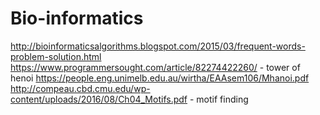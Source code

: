 # Bio-informatics
http://bioinformaticsalgorithms.blogspot.com/2015/03/frequent-words-problem-solution.html
https://www.programmersought.com/article/82274422260/ - tower of henoi 
https://people.eng.unimelb.edu.au/wirtha/EAAsem106/Mhanoi.pdf 
http://compeau.cbd.cmu.edu/wp-content/uploads/2016/08/Ch04_Motifs.pdf - motif finding
